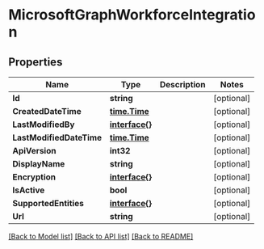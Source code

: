 # MicrosoftGraphWorkforceIntegration

## Properties

Name | Type | Description | Notes
------------ | ------------- | ------------- | -------------
**Id** | **string** |  | [optional] 
**CreatedDateTime** | [**time.Time**](time.Time.md) |  | [optional] 
**LastModifiedBy** | [**interface{}**](.md) |  | [optional] 
**LastModifiedDateTime** | [**time.Time**](time.Time.md) |  | [optional] 
**ApiVersion** | **int32** |  | [optional] 
**DisplayName** | **string** |  | [optional] 
**Encryption** | [**interface{}**](.md) |  | [optional] 
**IsActive** | **bool** |  | [optional] 
**SupportedEntities** | [**interface{}**](.md) |  | [optional] 
**Url** | **string** |  | [optional] 

[[Back to Model list]](../README.md#documentation-for-models) [[Back to API list]](../README.md#documentation-for-api-endpoints) [[Back to README]](../README.md)


